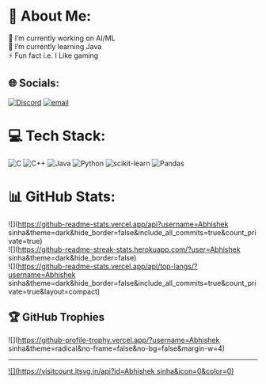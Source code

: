 # 💫 About Me:
🔭 I’m currently working on AI/ML<br>🌱 I’m currently learning Java<br>⚡ Fun fact i.e. I Like gaming


## 🌐 Socials:
[![Discord](https://img.shields.io/badge/Discord-%237289DA.svg?logo=discord&logoColor=white)](https://discord.gg/abhishek_sinha_13) [![email](https://img.shields.io/badge/Email-D14836?logo=gmail&logoColor=white)](mailto:Abhisheksinha20009k@gmail.com) 

# 💻 Tech Stack:
![C](https://img.shields.io/badge/c-%2300599C.svg?style=for-the-badge&logo=c&logoColor=white) ![C++](https://img.shields.io/badge/c++-%2300599C.svg?style=for-the-badge&logo=c%2B%2B&logoColor=white) ![Java](https://img.shields.io/badge/java-%23ED8B00.svg?style=for-the-badge&logo=openjdk&logoColor=white) ![Python](https://img.shields.io/badge/python-3670A0?style=for-the-badge&logo=python&logoColor=ffdd54) ![scikit-learn](https://img.shields.io/badge/scikit--learn-%23F7931E.svg?style=for-the-badge&logo=scikit-learn&logoColor=white) ![Pandas](https://img.shields.io/badge/pandas-%23150458.svg?style=for-the-badge&logo=pandas&logoColor=white)
# 📊 GitHub Stats:
![](https://github-readme-stats.vercel.app/api?username=Abhishek sinha&theme=dark&hide_border=false&include_all_commits=true&count_private=true)<br/>
![](https://github-readme-streak-stats.herokuapp.com/?user=Abhishek sinha&theme=dark&hide_border=false)<br/>
![](https://github-readme-stats.vercel.app/api/top-langs/?username=Abhishek sinha&theme=dark&hide_border=false&include_all_commits=true&count_private=true&layout=compact)

## 🏆 GitHub Trophies
![](https://github-profile-trophy.vercel.app/?username=Abhishek sinha&theme=radical&no-frame=false&no-bg=false&margin-w=4)

---
[![](https://visitcount.itsvg.in/api?id=Abhishek sinha&icon=0&color=0)](https://visitcount.itsvg.in)

<!-- Proudly created with GPRM ( https://gprm.itsvg.in ) -->
